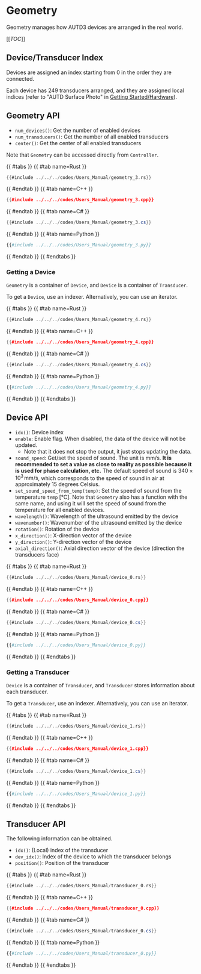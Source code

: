 # Geometry

Geometry manages how AUTD3 devices are arranged in the real world.

[[_TOC_]]

## Device/Transducer Index

Devices are assigned an index starting from 0 in the order they are connected.

Each device has 249 transducers arranged, and they are assigned local indices (refer to "AUTD Surface Photo" in [Getting Started/Hardware](../getting_started/hardware.md)).

## Geometry API

- `num_devices()`: Get the number of enabled devices
- `num_transducers()`: Get the number of all enabled transducers
- `center()`: Get the center of all enabled transducers

Note that `Geometry` can be accessed directly from `Controller`.

{{ #tabs }}
{{ #tab name=Rust }}
```rust
{{#include ../../../codes/Users_Manual/geometry_3.rs}}
```
{{ #endtab }}
{{ #tab name=C++ }}
```cpp
{{#include ../../../codes/Users_Manual/geometry_3.cpp}}
```
{{ #endtab }}
{{ #tab name=C# }}
```cs
{{#include ../../../codes/Users_Manual/geometry_3.cs}}
```
{{ #endtab }}
{{ #tab name=Python }}
```python
{{#include ../../../codes/Users_Manual/geometry_3.py}}
```
{{ #endtab }}
{{ #endtabs }}

### Getting a Device

`Geometry` is a container of `Device`, and `Device` is a container of `Transducer`.

To get a `Device`, use an indexer.
Alternatively, you can use an iterator.

{{ #tabs }}
{{ #tab name=Rust }}
```rust
{{#include ../../../codes/Users_Manual/geometry_4.rs}}
```
{{ #endtab }}
{{ #tab name=C++ }}
```cpp
{{#include ../../../codes/Users_Manual/geometry_4.cpp}}
```
{{ #endtab }}
{{ #tab name=C# }}
```cs
{{#include ../../../codes/Users_Manual/geometry_4.cs}}
```
{{ #endtab }}
{{ #tab name=Python }}
```python
{{#include ../../../codes/Users_Manual/geometry_4.py}}
```
{{ #endtab }}
{{ #endtabs }}

## Device API

- `idx()`: Device index
- `enable`: Enable flag. When disabled, the data of the device will not be updated.
  - Note that it does not stop the output, it just stops updating the data.
- `sound_speed`: Get/set the speed of sound. The unit is mm/s. **It is recommended to set a value as close to reality as possible because it is used for phase calculation, etc.** The default speed of sound is $340\times 10^{3}\,\mathrm{mm/s}$, which corresponds to the speed of sound in air at approximately 15 degrees Celsius.
- `set_sound_speed_from_temp(temp)`: Set the speed of sound from the temperature `temp` [℃]. Note that `Geometry` also has a function with the same name, and using it will set the speed of sound from the temperature for all enabled devices.
- `wavelength()`: Wavelength of the ultrasound emitted by the device
- `wavenumber()`: Wavenumber of the ultrasound emitted by the device
- `rotation()`: Rotation of the device
- `x_direction()`: X-direction vector of the device
- `y_direction()`: Y-direction vector of the device
- `axial_direction()`: Axial direction vector of the device (direction the transducers face)

{{ #tabs }}
{{ #tab name=Rust }}
```rust
{{#include ../../../codes/Users_Manual/device_0.rs}}
```
{{ #endtab }}
{{ #tab name=C++ }}
```cpp
{{#include ../../../codes/Users_Manual/device_0.cpp}}
```
{{ #endtab }}
{{ #tab name=C# }}
```cs
{{#include ../../../codes/Users_Manual/device_0.cs}}
```
{{ #endtab }}
{{ #tab name=Python }}
```python
{{#include ../../../codes/Users_Manual/device_0.py}}
```
{{ #endtab }}
{{ #endtabs }}

### Getting a Transducer

`Device` is a container of `Transducer`, and `Transducer` stores information about each transducer.

To get a `Transducer`, use an indexer.
Alternatively, you can use an iterator.

{{ #tabs }}
{{ #tab name=Rust }}
```rust
{{#include ../../../codes/Users_Manual/device_1.rs}}
```
{{ #endtab }}
{{ #tab name=C++ }}
```cpp
{{#include ../../../codes/Users_Manual/device_1.cpp}}
```
{{ #endtab }}
{{ #tab name=C# }}
```cs
{{#include ../../../codes/Users_Manual/device_1.cs}}
```
{{ #endtab }}
{{ #tab name=Python }}
```python
{{#include ../../../codes/Users_Manual/device_1.py}}
```
{{ #endtab }}
{{ #endtabs }}

## Transducer API

The following information can be obtained.

- `idx()`: (Local) index of the transducer
- `dev_idx()`: Index of the device to which the transducer belongs
- `position()`: Position of the transducer

{{ #tabs }}
{{ #tab name=Rust }}
```rust
{{#include ../../../codes/Users_Manual/transducer_0.rs}}
```
{{ #endtab }}
{{ #tab name=C++ }}
```cpp
{{#include ../../../codes/Users_Manual/transducer_0.cpp}}
```
{{ #endtab }}
{{ #tab name=C# }}
```cs
{{#include ../../../codes/Users_Manual/transducer_0.cs}}
```
{{ #endtab }}
{{ #tab name=Python }}
```python
{{#include ../../../codes/Users_Manual/transducer_0.py}}
```
{{ #endtab }}
{{ #endtabs }}

